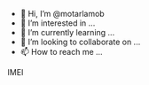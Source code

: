 - 👋 Hi, I’m @motarlamob
- 👀 I’m interested in ...
- 🌱 I’m currently learning ...
- 💞️ I’m looking to collaborate on ...
- 📫 How to reach me ...

<!---
motarlamob/motarlamob is a ✨ special ✨ repository because its `README.md` (this file) appears on your GitHub profile.
You can click the Preview link to take a look at your changes.
--->IMEI
